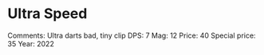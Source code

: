 # Ultra Speed

Comments: Ultra darts bad, tiny clip
DPS: 7
Mag: 12
Price: 40
Special price: 35
Year: 2022